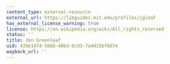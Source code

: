 ```yaml
---
content_type: external-resource
external_url: https://libguides.mit.edu/profiles/jgleaf
has_external_license_warning: true
license: https://en.wikipedia.org/wiki/All_rights_reserved
status: ''
title: Jen Greenleaf
uid: 439e1474-5666-406d-8c93-7a4d15bf0d74
wayback_url: ''
---
```

